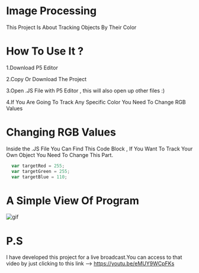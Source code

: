 # Image Processing
This Project Is About Tracking Objects By Their Color

# How To Use It ? 
1.Download P5 Editor

2.Copy Or Download The Project

3.Open .JS File with P5 Editor , this will also open up other files :)

4.If You Are Going To Track Any Specific Color You Need To Change RGB Values

# Changing RGB Values
Inside the .JS File You Can Find This Code Block , If You Want To Track Your Own Object You Need To Change This Part.
``` javascript
  var targetRed = 255;
  var targetGreen = 255;
  var targetBlue = 110;
```
# A Simple View Of Program
![gif](https://cloud.githubusercontent.com/assets/26510259/24415700/fb5d11e0-13ea-11e7-9b5c-90de79954568.gif)

# P.S
I have developed this project for a live broadcast.You can access to that video by just clicking to this link --> https://youtu.be/eMUY9WCpFKs
